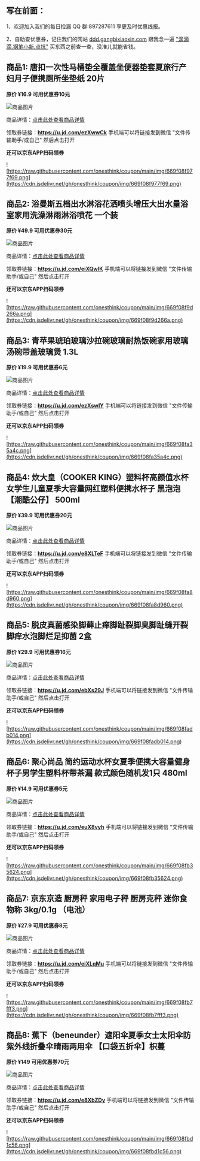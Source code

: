 ## 写在前面：

1、欢迎加入我们的每日捡漏 QQ 群:897287611 享更及时优惠线报。

2、自助查优惠券，记住我们的网站 [ddd.gangbixiaoxin.com](https://ddd.gangbixiaoxin.com) 跟我念一遍 ["滴滴滴.钢笔小新.点抗"](https://ddd.gangbixiaoxin.com) 买东西之前查一查，没准儿就能省钱。

## 商品1: 唐扣一次性马桶垫全覆盖坐便器垫套夏旅行产妇月子便携厕所坐垫纸 20片

**原价 ¥16.9 可用优惠券10元**

![商品图片](http://img14.360buyimg.com/n1/jfs/t1/229418/2/20943/47802/66971eb7F2582dc35/f14a41d1d5714c93.jpg)

商品详情：[点击此处查看商品详情](https://union-click.jd.com/jdc?e=1003156031&amp;p=JF8BAdwJK1olXg4GVlxZAE8RBl8IGlodXgcDVl1YDE0RBF9MRANLAjZbERscSkAJHTRQRA1CCVkdDwtCWhVLHTdNTwcKBENeCVAfUg8bZm1YGAJmL01DHAgpWjRfZyoAYg5UCUFiOlxdaEwVSxZaUwhjBkQHDiEuSFxXDxtxaz5sPlNGIDchaz9kcC5_RDNNOWVqEikFUht1ShdOey5mLWFYNBc-QEpHYW5oWy93B1VgHV8bfANzZBt7ZAxhJGJSIz0mVDx-ZwZzfCcTOE5hIjkCViNFZRB-bz9mGWZwPDwqbDRQYzdwcixmOkRiJiY6fzhwRBthawhsOXlBIDcHYT9PYCh8Yj9zKV8CCykkcC1sY3sKbk8XKDZhAiMHfjFzfg9yfRlKOmVqMw1fUixnD2M4GmsWXAYFXVhaDkISM18IG2tUMwYBVFxfC00WM244G10WXQEKXV1dD0IUB18IE1wliqu6gdTs3cOu1_GAzOKyiI--gMDVOHsnAF8IGloXXQIFVVxdOHsXAF8LKwV7XFUEVl5eAUl5XidBWwRdDU9sVFtVAE0WAWsPK1kUXAQAZG5tbUlHADZ7aRBUFVB2BiEVbA4fejpJTxx1MwQCNFlfQDJFSzx-QBkQB3lxFG5dOA)

领取券链接：**https://u.jd.com/ezXwwCk** 手机端可以将链接发到微信 "文件传输助手/或自己" 然后点击打开

**还可以京东APP扫码领券**

![https://raw.githubusercontent.com/onesthink/coupon/main/img/669f08f977f69.png](https://cdn.jsdelivr.net/gh/onesthink/coupon/img/669f08f977f69.png)

## 商品2: 浴曼斯五档出水淋浴花洒喷头增压大出水量浴室家用洗澡淋雨淋浴喷花 一个装

**原价 ¥49.9 可用优惠券30元**

![商品图片](http://img14.360buyimg.com/n1/jfs/t1/823/2/19390/190113/62d4bb3bE011df1ad/c0a3348ef96bfde1.jpg)

商品详情：[点击此处查看商品详情](https://union-click.jd.com/jdc?e=1003156031&amp;p=JF8BAdoJK1olXwQBXVpVDUMUAl8IGloRWAECVVpdAUoUCl9MRANLAjZbERscSkAJHTRQRA1CCVkdDwtCWhVLHTdNTwcKBENeCVAfUg8beyt1bzJ8IXMHHQJYQ0hAYStyTSxhNXtqOlxYCRRTfzxYZj5xIlBkAh4uD1xXDxtxaz5hPnFcICctbjx0Ayt8GQ1NOWJ-Eik_Uht1AhNObT5lDWFbBhc-ekpEYSZaWzhdB2FgVSobfCJrZhhsTgxhJGJmID0qTDxuWQ1zfCcTOE5hIjkCViNFZRNtbFpiHHEAASk9UiBXdB1wci9PLlliHCEvcTh8XQ9XYCx1OVQHIzcPaj9PYCh8Yj93KmVLEyg0Xi1sY3sKbk8XKDZlH1wAUAhAew9AaSltBRxCICkDdgJnD2M4GmsWXAYFXVhaDkISM18IG2tUMwIKUVZZCnsWM28OGFsSVQ8GVllZCkonA2cPK4y45dOI5YvVsZ-Ji7ixvI6c4dKc3G5tOEgnA24JGVsRWgcAVG5tCEgnAF9WdVpGWwQDVQpbZhZfSi9MWRBCMwYGVV9ZDU8eB18KGloXXzYyZCYZdT9-ahN9HhJJWE0BAzwZch1gdwd1czUXWAddECIOWDZyZxBefQ1VLgEyVG4)

领取券链接：**https://u.jd.com/eiXQwIK** 手机端可以将链接发到微信 "文件传输助手/或自己" 然后点击打开

**还可以京东APP扫码领券**

![https://raw.githubusercontent.com/onesthink/coupon/main/img/669f08f9d266a.png](https://cdn.jsdelivr.net/gh/onesthink/coupon/img/669f08f9d266a.png)

## 商品3: 青苹果琥珀玻璃沙拉碗玻璃耐热饭碗家用玻璃汤碗带盖玻璃煲 1.3L

**原价 ¥19.9 可用优惠券6元**

![商品图片](http://img14.360buyimg.com/n1/jfs/t1/248561/34/13835/75243/66866380Fddcc0dde/3f73079f716ee2f0.jpg)

商品详情：[点击此处查看商品详情](https://union-click.jd.com/jdc?e=1003156031&amp;p=JF8BAd4JK1olXwIDUFZdAE4XCl8IGlsUVAIAUVlaDU8WBF9MRANLAjZbERscSkAJHTRQRA1CCVkdDwtCWhVLHTdNTwcKBENeCVAfUg8bQx8Ley4XJwdiFww4CR1LXTl6G18dWlkDOlwfXRhnQD0LTBJBB1YHKwMoVVxXDxtxazliLgZBIAE9bz9OdCx8cjNNOWUDEikVUil1ShNOby5lDWFYIBcrakpxYSZoWy9NB29gHSIbaDJNUw98aAxhJGJSID0qST1udwZzfCcTOE5hIjkCViNFZRB6eyh2GnFaKy0pe0tTd21ociJxIQN0JioOfC9rF2x_bzJqJHJmPFYpUDNEYx1rXC98D2F2HTkBfElzUxRoD1lgSQR3ZDlZSj5AamtffiFdXGFRK1Y2Wj9lcB8EF2sUbQUDVFlUDkwRCmo4K1sVbUdsVFldD08RBmw4GmsVWwUCU1ZUDE4WA28KK1sdWjbV-eaIgvrCi9bchdPC5KHX3eKJlsMnM18LK1sUXAQCUFlcCksnM28LK1glA2gDB1ZdCUlCCwFVUxJVGUFCETBdDUMWCm4JH1glXwcDVlxtOHtXc2xobllvXGZBBjtcXhdJVR0IH1MSAgdsVhwIWztUUWxfUg9PDQN9CSsAOEsn)

领取券链接：**https://u.jd.com/ezXswlY** 手机端可以将链接发到微信 "文件传输助手/或自己" 然后点击打开

**还可以京东APP扫码领券**

![https://raw.githubusercontent.com/onesthink/coupon/main/img/669f08fa35a4c.png](https://cdn.jsdelivr.net/gh/onesthink/coupon/img/669f08fa35a4c.png)

## 商品4: 炊大皇（COOKER KING）塑料杯高颜值水杯女学生儿童夏季大容量网红塑料便携水杯子 黑泡泡【潮酷公仔】 500ml

**原价 ¥39.9 可用优惠券20元**

![商品图片](http://img14.360buyimg.com/n1/jfs/t1/197831/16/40580/63039/65e55e8fFa49d6a84/a30057225d59b977.jpg)

商品详情：[点击此处查看商品详情](https://union-click.jd.com/jdc?e=1003156031&amp;p=JF8BAdQJK1olXwIDU1tVCE8TAl8IGlodWgELXFtbC0kWBF9MRANLAjZbERscSkAJHTRQRA1CCVkdDwtCWhVLHTdNTwcKBENeCVAfUg8bd2t4RhJGCVtZVFwBcwhfYxl-cCdhW2UAOlw8eAsTcTZwXgx-GlN9IAgodlxXDxtxaz5sPnlcIjcHYT9eVip8cjNNOWJqEj0vUht1AgdObwBlPmFYIBc9UEtkYW50WzhnB2RgHQwbazJjaht7GwxhJGJSIAddSzxIaw1zfCcTOE5hIjkCViNFZRB4YjgVGGZdIyg9exkeYG1ecjtxNlliJiUrfygXXRgKZC1sLmIHIywlWDxlYDN_cjN2KnV5CiokcBMnUR98WAJpPFBgLxohQVVMAStxHD4SGwoOZF9tC0oXBGYOHF0cWDYyVF5tSSUXA2YAHlISWTYDZF5bC0sQC2YMHlgXXAQyVFZaOJy6u7qCqo6d5NKc3Inkr56ev7uWk2slbQUyVF9cCksTBG4KG2slXQUyV24DZkpEBjgPGF8RM1tKHR4ZQRxMbW8NE1oVVAEDUm5fCUoVAV84Ky8RLVtLBwoAU0sVXxRLUztjK21-IFg-CiUVYh9IHylMJUNVPxkIdz9BdhE4G2s)

领取券链接：**https://u.jd.com/e8XLTeF** 手机端可以将链接发到微信 "文件传输助手/或自己" 然后点击打开

**还可以京东APP扫码领券**

![https://raw.githubusercontent.com/onesthink/coupon/main/img/669f08fa8d960.png](https://cdn.jsdelivr.net/gh/onesthink/coupon/img/669f08fa8d960.png)

## 商品5: 脱皮真菌感染脚藓止痒脚趾裂脚臭脚趾缝开裂脚痒水泡脚烂足抑菌 2盒

**原价 ¥29.9 可用优惠券16元**

![商品图片](http://img14.360buyimg.com/n1/jfs/t1/229770/38/22050/123570/6697686eFaef8f7a9/ba5a39a2355e3e9f.jpg)

商品详情：[点击此处查看商品详情](https://union-click.jd.com/jdc?e=1003156031&amp;p=JF8BAdwJK1olXwIDVVxfDU0UB18IGlocWg8DXFtYD0kQBV9MRANLAjZbERscSkAJHTRQRA1CCVkdDwtCWhVLHTdNTwcKBENeCVAfUg8bRBNrWitLWHsCUgAmQUIfQzNoezxAP1JkOlxbCiBrejpsTQtPOF9kMgsCfFxXDxtxaz5sLnleIDcHYT9kfCp_GQlNOWV6Ej0VUiJ1AhNOexBmK2FYJBcrakp-YW50WyxdAHBgVSIbfCJFZBZrGwxhJGJSIwcITD1-VQpzfCcTOE5hIjkCViNFZRNteBJlVWYALDoqazceYBZeci92PkZ0PTkraBJvBAwKYCxiLnlCNzc2eD91YCh8Yj9zKWVLCio0WitsY3sKbk8XKDZrLFYeVxNRUwxjYV1IOVAHBiFZahRBD2M4GmsWXAYFXVhaDkISM18IG2tUMwYAV11dDUoTM244G10WXQEKXVpYDUwQBl8IE1wliqu6gdTs3cOu1_GAzOKyiI--gMDVOHsnAF8IGloXXQIFVVxdOHsXAF8LKwV7XFULUgkNWBx5XidBWx9eVVBsVFtVCEseAmoJK1kUXAQAZG5tTzd0Qh9WHiYVW1h5HVdVSBd3YwhdeQ9zMwQEVjUhcR5zVT9SfgJzO1NdIG5dOA)

领取券链接：**https://u.jd.com/ebXs29J** 手机端可以将链接发到微信 "文件传输助手/或自己" 然后点击打开

**还可以京东APP扫码领券**

![https://raw.githubusercontent.com/onesthink/coupon/main/img/669f08fadb014.png](https://cdn.jsdelivr.net/gh/onesthink/coupon/img/669f08fadb014.png)

## 商品6: 聚心尚品 简约运动水杯女夏季便携大容量健身杯子男学生塑料杯带茶漏 款式颜色随机发1只 480ml

**原价 ¥14.9 可用优惠券5元**

![商品图片](http://img14.360buyimg.com/n1/jfs/t1/188608/6/48043/168871/667269b1F4789c8d3/281a5fa2eb254712.jpg)

商品详情：[点击此处查看商品详情](https://union-click.jd.com/jdc?e=1003156031&amp;p=JF8BAdAJK1olVQ8KUV9ZDE4RM28JGl4TVQACVVtVCUoXMytXQwVKbV9HER8fA1UJWDdXTQxBAhlZAUEPVhcJWypcR0RMGFpfWhwHTEdkfCxjRCt1FVB6MhsZaDJfQy5fQlxnFHxsVisqWDRwBAhYYwAUIQUED14ZHwsbdxZ4fi9mJll1Cyo4fDheRxthbwNxOWZENBYHaCleeyl8bitGOl9-HSk_CDt1SgdIbSlPPmRLEhgpCjhnegt7TC9sOWR1Ny0CfBRjUBRvZ11wFWV0MwEDYBlxfwh8fwkTKW9hJyoHfxdjahthewF-HWZKLy09ayxIYB1raThMJkd2PS49aCl0XxsKQT1hLn1BIic1UHtHQRRgZVpnX2ZgAA04azNQajZIciB1UQoyVW5eCUsQCmkPHVIQbTYCVG4cZkMeCm0PK1olXQABVFlVAU8SBWwNEmsVVQEyg_Pl3cGm1uexz8Wdir-lgdfh3NWfM184GGsVXAcAVFpaCUkXM18IGGsWbVhsVQ1VCE0UBWZmRhNcHUECXRozCE4fAmcJGVMXbQQDVVxfOHsncBBLcARlPU5ULDgYTCtuSy9JTAISL094OlwofxtoZGhvSyNOXHoBUgVdTHsXMw)

领取券链接：**https://u.jd.com/euX8vyh** 手机端可以将链接发到微信 "文件传输助手/或自己" 然后点击打开

**还可以京东APP扫码领券**

![https://raw.githubusercontent.com/onesthink/coupon/main/img/669f08fb35624.png](https://cdn.jsdelivr.net/gh/onesthink/coupon/img/669f08fb35624.png)

## 商品7: 京东京造 厨房秤 家用电子秤 厨房克秤 迷你食物称 3kg/0.1g （电池）

**原价 ¥27.9 可用优惠券8元**

![商品图片](http://img14.360buyimg.com/n1/jfs/t1/235978/23/17562/84780/667138b2F571ecb74/772b4b6bfba5bf53.jpg)

商品详情：[点击此处查看商品详情](https://union-click.jd.com/jdc?e=1003156031&amp;p=JF8BAacJK1olXQUDU1taC0seBF8IGloUXgMHUl9fCE0nRzBQRQQlBENHFRxWFlVMWzBeTA9KQl1XSwwDVFVPRjtUBAJQAVsMFgQZBDREeCt3UgBHDlF1ICQWdTBABQdhXw5NG2gAPzcuWwNUZwZNXBgWWUBBNAdKSEdjeh9tbChAHXFrBjsqQShWexpseTlPIQRiJlYuahJjRxhtYCl3FG5JIzxVeC9jf21rU1NlP195ESkCfCxsYAxLbARpOHJbMx4qfDxKVhZWQSxeIW9gDiIDcDJjYRtrfBxjJGZrIz0mX3tlZmltZF1-A2ULBDYLVz9cUx9KQilTUQoyVW5eCUsQCmkPHVIQbTYCVG4LZksWAm4JE1wSXAUyVW5dDkgXBGcBH18UWQECZF5VD3vArtfdkerA1b_WytaKsezCitPchdMlbTYBZF5cCUkXB2gJGVslbQYBZF1tViUWUGkLElkWVGhfHBcdT0lVSAEOHFITVAAHUG5fCUoVAV84KyRGJkJ9HQUPWxxgdxVDZiBCW25rEAsFTiUVaAZ7SBNWOW9HEx1eDA1UYzY4G2s)

领取券链接：**https://u.jd.com/eiXLqMu** 手机端可以将链接发到微信 "文件传输助手/或自己" 然后点击打开

**还可以京东APP扫码领券**

![https://raw.githubusercontent.com/onesthink/coupon/main/img/669f08fb7fff3.png](https://cdn.jsdelivr.net/gh/onesthink/coupon/img/669f08fb7fff3.png)

## 商品8: 蕉下（beneunder）遮阳伞夏季女士太阳伞防紫外线折叠伞晴雨两用伞 【口袋五折伞】枳蔓

**原价 ¥149 可用优惠券70元**

![商品图片](http://img14.360buyimg.com/n1/jfs/t1/237860/31/19475/71318/668f3bbdF35767834/b4a2b8ef69876226.jpg)

商品详情：[点击此处查看商品详情](https://union-click.jd.com/jdc?e=1003156031&amp;p=JF8BAdkJK1olXwIDUFhfCEwRCl8IGlsUVQUBUFdfDUITBl9MRANLAjZbERscSkAJHTRQRA1CCVkdDwtCWhVLHTdNTwcKBENeCVAfUg8bYy1jGDBnG1Z9BBoHVE58XzlsaDlKO3xaOlw_fU1VVxBQeBN2XEdpBA0pTFxXDxtxazliLk9AIFw5WzxedDN_YjtNOWVQEj4VUiJ1SgtObz5mK2FYJBcrekp3YW5gWyxnAH9gVSobfiJ8ehZ7eAxhJGJSIC0qSz9udwlzfCcTOE5hIjkCViNFZRB6bCgVHWZ7BjcqUQJTdwZ4cixmGwF0NjoOfChrBRgKQT51LmVeNCwpYShfYCh8Yj9yKXV5FyokWitsY3sKbk8XKDYKPSI9T0xhQg90QyQRP1FJV0A9TkpBD2M4GmsWXAYFXVhaDkISM18IG2tUMwMBV1lYOEonA2kLG1wdVAIGVl9YCXsXC2g4zPatiIyzgdbk3NWf1NavztKpiZiKZG5tC3sXAm4KG18SXAQCZG5dC3sUMzFmGggTXgQFAwwzVQNeQygMW1p7XQMKVF1UC0oUM20JGlkXbTYyNBw2CyBlRT93Sx9PAQNpCAg5eylIZRVQdVl3KABAACEFawN0Ai5jSwhhGTYCZA)

领取券链接：**https://u.jd.com/e8XbZDy** 手机端可以将链接发到微信 "文件传输助手/或自己" 然后点击打开

**还可以京东APP扫码领券**

![https://raw.githubusercontent.com/onesthink/coupon/main/img/669f08fbd1c56.png](https://cdn.jsdelivr.net/gh/onesthink/coupon/img/669f08fbd1c56.png)

